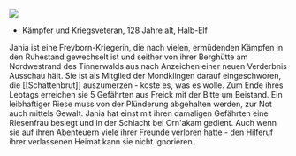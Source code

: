 ![](images/jahia_all.png)

- Kämpfer und Kriegsveteran, 128 Jahre alt, Halb-Elf

Jahia ist eine Freyborn-Kriegerin, die nach vielen, ermüdenden Kämpfen in den Ruhestand gewechselt ist und seither von ihrer Berghütte am Nordwestrand des Tinnerwalds aus nach Anzeichen einer neuen Verderbnis Ausschau hält. Sie ist als Mitglied der Mondklingen darauf eingeschworen, die [[Schattenbrut]] auszumerzen - koste es, was es wolle.
Zum Ende ihres Lebtags erreichen sie 5 Gefährten aus Freick mit der Bitte um Beistand. Ein leibhaftiger Riese muss von der Plünderung abgehalten werden, zur Not auch mittels Gewalt. Jahia hat einst mit ihren damaligen Gefährten eine Riesenfrau besiegt und in der Schlacht bei Orn'akam gedient. Auch wenn sie auf ihren Abenteuern viele ihrer Freunde verloren hatte - den Hilferuf ihrer verlassenen Heimat kann sie nicht ignorieren.

